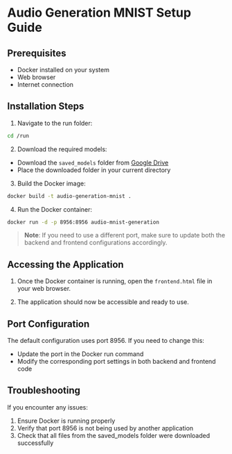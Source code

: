 # Audio Generation MNIST Setup Guide

## Prerequisites
- Docker installed on your system
- Web browser
- Internet connection

## Installation Steps

1. Navigate to the run folder:
```bash
cd /run
```

2. Download the required models:
- Download the `saved_models` folder from [Google Drive](https://drive.google.com/drive/folders/1vg-l1cmQJveYuNxIf3T3YID1GBKD2TPH?usp=sharing)
- Place the downloaded folder in your current directory

3. Build the Docker image:
```bash
docker build -t audio-generation-mnist .
```

4. Run the Docker container:
```bash
docker run -d -p 8956:8956 audio-mnist-generation
```

> **Note**: If you need to use a different port, make sure to update both the backend and frontend configurations accordingly.

## Accessing the Application

1. Once the Docker container is running, open the `frontend.html` file in your web browser.

2. The application should now be accessible and ready to use.

## Port Configuration

The default configuration uses port 8956. If you need to change this:
- Update the port in the Docker run command
- Modify the corresponding port settings in both backend and frontend code

## Troubleshooting

If you encounter any issues:
1. Ensure Docker is running properly
2. Verify that port 8956 is not being used by another application
3. Check that all files from the saved_models folder were downloaded successfully
